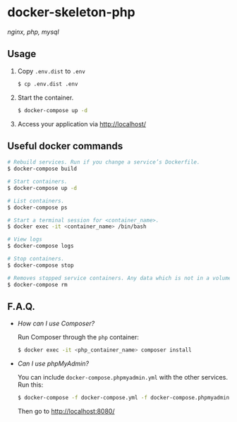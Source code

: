 # docker-skeleton-php

*nginx, php, mysql*

## Usage

1. Copy `.env.dist` to `.env`

    ```bash
    $ cp .env.dist .env
    ```

2. Start the container.

    ```bash
    $ docker-compose up -d
    ```

3. Access your application via [http://localhost/](http://localhost/)

## Useful docker commands

```bash
# Rebuild services. Run if you change a service’s Dockerfile.
$ docker-compose build

# Start containers.
$ docker-compose up -d

# List containers.
$ docker-compose ps

# Start a terminal session for <container_name>.
$ docker exec -it <container_name> /bin/bash

# View logs
$ docker-compose logs

# Stop containers.
$ docker-compose stop

# Removes stopped service containers. Any data which is not in a volume will be lost.
$ docker-compose rm
```

## F.A.Q.

* _How can I use Composer?_

    Run Composer through the `php` container:

    ```bash
    $ docker exec -it <php_container_name> composer install
    ```

* _Can I use phpMyAdmin?_

    You can include `docker-compose.phpmyadmin.yml` with the other services. Run this:

    ```bash
    $ docker-compose -f docker-compose.yml -f docker-compose.phpmyadmin.yml up -d
    ```

    Then go to [http://localhost:8080/](http://localhost:8080/)


